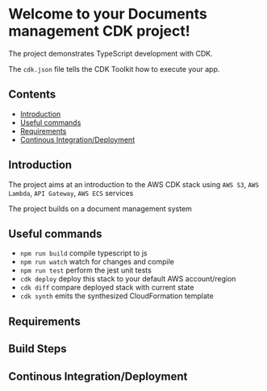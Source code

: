 # Welcome to your Documents management CDK project!

The project demonstrates TypeScript development with CDK.

The `cdk.json` file tells the CDK Toolkit how to execute your app.

## Contents

  - [Introduction](#introduction)
  - [Useful commands](#Useful-commands)
  - [Requirements](#requirements)
  - [Continous Integration/Deployment](#continous-integration-deployment)

  

## Introduction
The project aims at an introduction to the AWS CDK stack using `AWS S3`, `AWS Lambda`, `API Gateway`, `AWS ECS` services

The project builds on a document management system

## Useful commands

 * `npm run build`   compile typescript to js
 * `npm run watch`   watch for changes and compile
 * `npm run test`    perform the jest unit tests
 * `cdk deploy`      deploy this stack to your default AWS account/region
 * `cdk diff`        compare deployed stack with current state
 * `cdk synth`       emits the synthesized CloudFormation template

 ## Requirements


## Build Steps


## Continous Integration/Deployment




